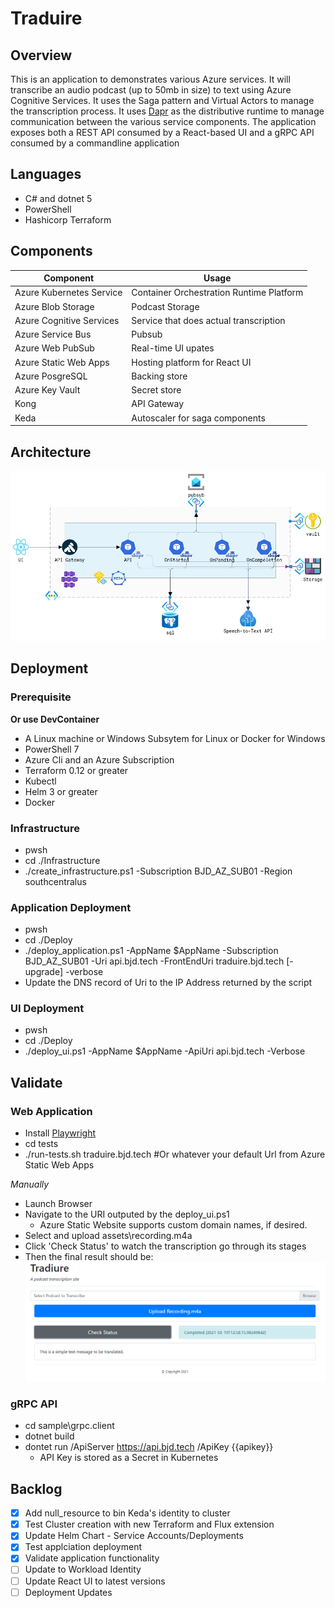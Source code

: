 # Traduire 

## Overview 
This is an application to demonstrates various Azure services. It will transcribe an audio podcast (up to 50mb in size) to text using Azure Cognitive Services. It uses the Saga pattern and Virtual Actors to manage the transcription process.  It uses [Dapr](https://dapr.io) as the distributive runtime to manage communication between the various service components. The application exposes both a REST API consumed by a React-based UI and a gRPC API consumed by a commandline application

## Languages
* C# and dotnet 5 
* PowerShell
* Hashicorp Terraform 

## Components
Component | Usage
------ | ------
Azure Kubernetes Service | Container Orchestration Runtime Platform  
Azure Blob Storage | Podcast Storage 
Azure Cognitive Services | Service that does actual transcription 
Azure Service Bus | Pubsub
Azure Web PubSub | Real-time UI upates
Azure Static Web Apps | Hosting platform for React UI
Azure PosgreSQL | Backing store
Azure Key Vault | Secret store 
Kong | API Gateway 
Keda | Autoscaler for saga components 

## Architecture
![Dapr](./.assets/dapr.png)

## Deployment

### Prerequisite 
__Or use DevContainer__
* A Linux machine or Windows Subsytem for Linux or Docker for Windows 
* PowerShell 7
* Azure Cli and an Azure Subscription
* Terraform 0.12 or greater
* Kubectl
* Helm 3 or greater
* Docker 

### Infrastructure 
* pwsh
* cd ./Infrastructure
* ./create_infrastructure.ps1 -Subscription BJD_AZ_SUB01 -Region southcentralus

### Application Deployment 
* pwsh
* cd ./Deploy
* ./deploy_application.ps1 -AppName $AppName -Subscription BJD_AZ_SUB01 -Uri api.bjd.tech -FrontEndUri traduire.bjd.tech [-upgrade] -verbose
* Update the DNS record of Uri to the IP Address returned by the script

### UI Deployment 
* pwsh
* cd ./Deploy
* ./deploy_ui.ps1 -AppName $AppName -ApiUri api.bjd.tech -Verbose

## Validate 

### Web Application
* Install [Playwright](https://playwright.dev)
* cd tests
* ./run-tests.sh traduire.bjd.tech #Or whatever your default Url from Azure Static Web Apps 

_Manually_
* Launch Browser
* Navigate to the URI outputed by the deploy_ui.ps1
    * Azure Static Website supports custom domain names, if desired. 
* Select and upload assets\recording.m4a
* Click 'Check Status' to watch the transcription go through its stages 
* Then the final result should be: \
    ![UI](./.assets/ui.png)

### gRPC API 
* cd sample\grpc.client
* dotnet build 
* dontet run /ApiServer https://api.bjd.tech /ApiKey {{apikey}}
    * API Key is stored as a Secret in Kubernetes

## Backlog 
- [X] Add null_resource to bin Keda's identity to cluster
- [X] Test Cluster creation with new Terraform and Flux extension
- [X] Update Helm Chart - Service Accounts/Deployments 
- [X] Test applciation deployment
- [X] Validate application functionality
- [ ] Update to Workload Identity
- [ ] Update React UI to latest versions
- [ ] Deployment Updates
